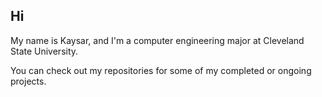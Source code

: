 ## Hi

My name is Kaysar, and I'm a computer engineering major at Cleveland State University.

You can check out my repositories for some of my completed or ongoing projects.
